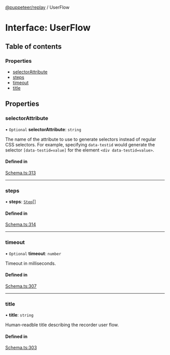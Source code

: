 [@puppeteer/replay](../README.md) / UserFlow

# Interface: UserFlow

## Table of contents

### Properties

- [selectorAttribute](UserFlow.md#selectorattribute)
- [steps](UserFlow.md#steps)
- [timeout](UserFlow.md#timeout)
- [title](UserFlow.md#title)

## Properties

### selectorAttribute

• `Optional` **selectorAttribute**: `string`

The name of the attribute to use to generate selectors instead of regular
CSS selectors. For example, specifying `data-testid` would generate the
selector `[data-testid=value]` for the element `<div data-testid=value>`.

#### Defined in

[Schema.ts:313](https://github.com/puppeteer/replay/blob/main/src/Schema.ts#L313)

---

### steps

• **steps**: [`Step`](../modules/Schema.md#step)[]

#### Defined in

[Schema.ts:314](https://github.com/puppeteer/replay/blob/main/src/Schema.ts#L314)

---

### timeout

• `Optional` **timeout**: `number`

Timeout in milliseconds.

#### Defined in

[Schema.ts:307](https://github.com/puppeteer/replay/blob/main/src/Schema.ts#L307)

---

### title

• **title**: `string`

Human-readble title describing the recorder user flow.

#### Defined in

[Schema.ts:303](https://github.com/puppeteer/replay/blob/main/src/Schema.ts#L303)
